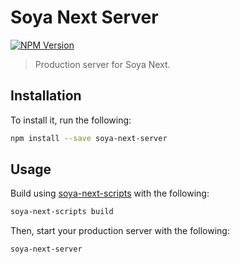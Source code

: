 # Soya Next Server

[![NPM Version](https://img.shields.io/npm/v/soya-next-server.svg?style=flat-square)](https://www.npmjs.com/package/soya-next-server)

> Production server for Soya Next.

## Installation

To install it, run the following:

```bash
npm install --save soya-next-server
```

## Usage

Build using [soya-next-scripts](https://github.com/traveloka/soya-next/tree/master/packages/soya-next-scripts) with the following:

```bash
soya-next-scripts build
```

Then, start your production server with the following:

```bash
soya-next-server
```
